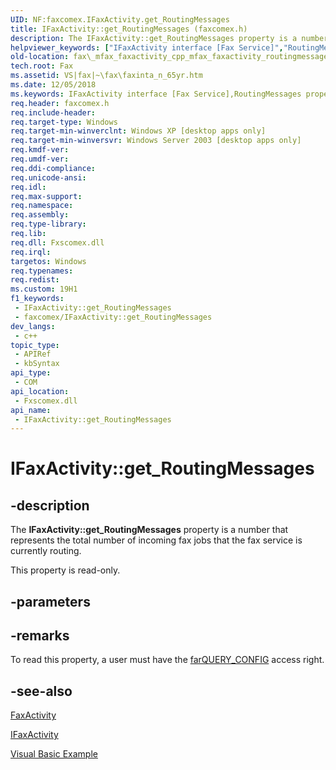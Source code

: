 ```yaml
---
UID: NF:faxcomex.IFaxActivity.get_RoutingMessages
title: IFaxActivity::get_RoutingMessages (faxcomex.h)
description: The IFaxActivity::get_RoutingMessages property is a number that represents the total number of incoming fax jobs that the fax service is currently routing.
helpviewer_keywords: ["IFaxActivity interface [Fax Service]","RoutingMessages property","IFaxActivity.RoutingMessages","IFaxActivity.get_RoutingMessages","IFaxActivity::RoutingMessages","IFaxActivity::get_RoutingMessages","RoutingMessages property [Fax Service]","RoutingMessages property [Fax Service]","IFaxActivity interface","_mfax_faxactivity.routingmessages","fax._mfax_faxactivity_cpp_mfax_faxactivity_routingmessages_cpp","fax._mfax_faxactivity_routingmessages","faxcomex/IFaxActivity::RoutingMessages","faxcomex/IFaxActivity::get_RoutingMessages","get_RoutingMessages"]
old-location: fax\_mfax_faxactivity_cpp_mfax_faxactivity_routingmessages_cpp.htm
tech.root: Fax
ms.assetid: VS|fax|~\fax\faxinta_n_65yr.htm
ms.date: 12/05/2018
ms.keywords: IFaxActivity interface [Fax Service],RoutingMessages property, IFaxActivity.RoutingMessages, IFaxActivity.get_RoutingMessages, IFaxActivity::RoutingMessages, IFaxActivity::get_RoutingMessages, RoutingMessages property [Fax Service], RoutingMessages property [Fax Service],IFaxActivity interface, _mfax_faxactivity.routingmessages, fax._mfax_faxactivity_cpp_mfax_faxactivity_routingmessages_cpp, fax._mfax_faxactivity_routingmessages, faxcomex/IFaxActivity::RoutingMessages, faxcomex/IFaxActivity::get_RoutingMessages, get_RoutingMessages
req.header: faxcomex.h
req.include-header: 
req.target-type: Windows
req.target-min-winverclnt: Windows XP [desktop apps only]
req.target-min-winversvr: Windows Server 2003 [desktop apps only]
req.kmdf-ver: 
req.umdf-ver: 
req.ddi-compliance: 
req.unicode-ansi: 
req.idl: 
req.max-support: 
req.namespace: 
req.assembly: 
req.type-library: 
req.lib: 
req.dll: Fxscomex.dll
req.irql: 
targetos: Windows
req.typenames: 
req.redist: 
ms.custom: 19H1
f1_keywords:
 - IFaxActivity::get_RoutingMessages
 - faxcomex/IFaxActivity::get_RoutingMessages
dev_langs:
 - c++
topic_type:
 - APIRef
 - kbSyntax
api_type:
 - COM
api_location:
 - Fxscomex.dll
api_name:
 - IFaxActivity::get_RoutingMessages
---
```


# IFaxActivity::get_RoutingMessages


## -description

The <b>IFaxActivity::get_RoutingMessages</b> property is a number that represents the total number of incoming fax jobs that the fax service is currently routing.

This property is read-only.

## -parameters

## -remarks

To read this property, a user must have the <a href="/previous-versions/windows/desktop/api/faxcomex/ne-faxcomex-fax_access_rights_enum">farQUERY_CONFIG</a> access right.

## -see-also

<a href="/previous-versions/windows/desktop/fax/-mfax-faxactivity">FaxActivity</a>



<a href="/previous-versions/windows/desktop/api/faxcomex/nn-faxcomex-ifaxactivity">IFaxActivity</a>



<a href="/previous-versions/windows/desktop/fax/-mfax-monitoring-fax-activity">Visual Basic Example</a>

